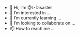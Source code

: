 - 👋 Hi, I’m @L-Disaster
- 👀 I’m interested in ...
- 🌱 I’m currently learning ...
- 💞️ I’m looking to collaborate on ...
- 📫 How to reach me ...

<!---
L-Disaster/L-Disaster is a ✨ special ✨ repository because its `README.md` (this file) appears on your GitHub profile.
You can click the Preview link to take a look at your changes.
--->
